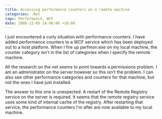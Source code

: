 ```yaml
---
title: Accessing performance counters on a remote machine
categories: .Net
tags: Performance, WCF
date: 2008-12-05 14:40:00 +10:00
---
```


 I just encountered a curly situation with performance counters. I have added performance counters to a WCF service which has been deployed out to a host platform. When I fire up perfmon.exe on my local machine, the counter category isn't in the list of categories when I specify the remote machine. 

 All the research on the net seems to point towards a permissions problem. I am an administrator on the server however so this isn't the problem. I can also see other performance categories and counters for that machine, but not the ones I have just installed. 

 The answer to this one is unexpected. A restart of the Remote Registry service on the server is required. It seems that the remote registry service uses some kind of internal cache of the registry. After restarting that service, the performance counters I'm after are now available to my local machine. 


